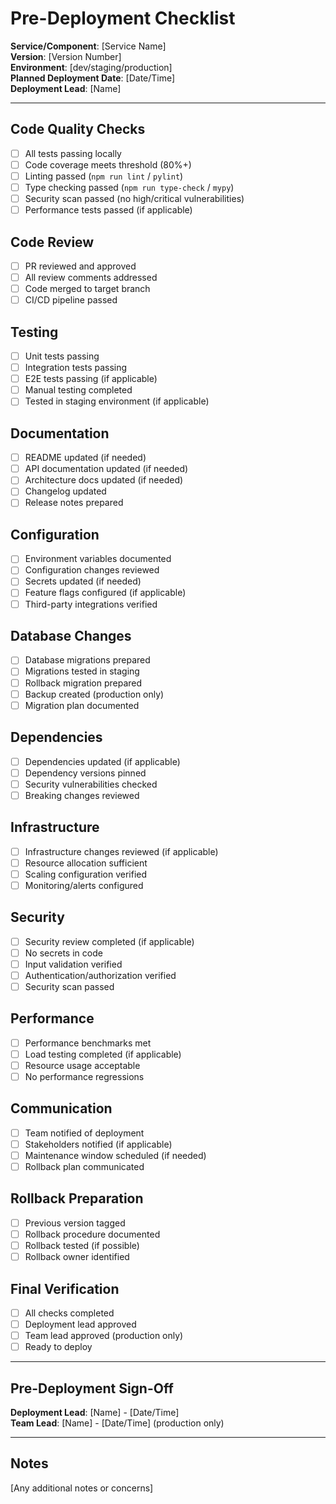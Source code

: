 # Pre-Deployment Checklist

**Service/Component**: [Service Name]  
**Version**: [Version Number]  
**Environment**: [dev/staging/production]  
**Planned Deployment Date**: [Date/Time]  
**Deployment Lead**: [Name]

---

## Code Quality Checks

- [ ] All tests passing locally
- [ ] Code coverage meets threshold (80%+)
- [ ] Linting passed (`npm run lint` / `pylint`)
- [ ] Type checking passed (`npm run type-check` / `mypy`)
- [ ] Security scan passed (no high/critical vulnerabilities)
- [ ] Performance tests passed (if applicable)

## Code Review

- [ ] PR reviewed and approved
- [ ] All review comments addressed
- [ ] Code merged to target branch
- [ ] CI/CD pipeline passed

## Testing

- [ ] Unit tests passing
- [ ] Integration tests passing
- [ ] E2E tests passing (if applicable)
- [ ] Manual testing completed
- [ ] Tested in staging environment (if applicable)

## Documentation

- [ ] README updated (if needed)
- [ ] API documentation updated (if needed)
- [ ] Architecture docs updated (if needed)
- [ ] Changelog updated
- [ ] Release notes prepared

## Configuration

- [ ] Environment variables documented
- [ ] Configuration changes reviewed
- [ ] Secrets updated (if needed)
- [ ] Feature flags configured (if applicable)
- [ ] Third-party integrations verified

## Database Changes

- [ ] Database migrations prepared
- [ ] Migrations tested in staging
- [ ] Rollback migration prepared
- [ ] Backup created (production only)
- [ ] Migration plan documented

## Dependencies

- [ ] Dependencies updated (if applicable)
- [ ] Dependency versions pinned
- [ ] Security vulnerabilities checked
- [ ] Breaking changes reviewed

## Infrastructure

- [ ] Infrastructure changes reviewed (if applicable)
- [ ] Resource allocation sufficient
- [ ] Scaling configuration verified
- [ ] Monitoring/alerts configured

## Security

- [ ] Security review completed (if applicable)
- [ ] No secrets in code
- [ ] Input validation verified
- [ ] Authentication/authorization verified
- [ ] Security scan passed

## Performance

- [ ] Performance benchmarks met
- [ ] Load testing completed (if applicable)
- [ ] Resource usage acceptable
- [ ] No performance regressions

## Communication

- [ ] Team notified of deployment
- [ ] Stakeholders notified (if applicable)
- [ ] Maintenance window scheduled (if needed)
- [ ] Rollback plan communicated

## Rollback Preparation

- [ ] Previous version tagged
- [ ] Rollback procedure documented
- [ ] Rollback tested (if possible)
- [ ] Rollback owner identified

## Final Verification

- [ ] All checks completed
- [ ] Deployment lead approved
- [ ] Team lead approved (production only)
- [ ] Ready to deploy

---

## Pre-Deployment Sign-Off

**Deployment Lead**: [Name] - [Date/Time]  
**Team Lead**: [Name] - [Date/Time] (production only)

---

## Notes

[Any additional notes or concerns]

